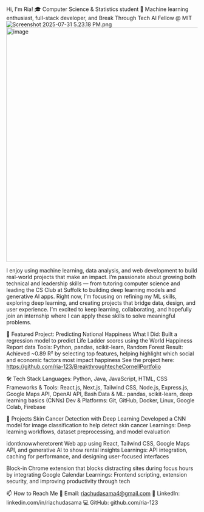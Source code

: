 Hi, I'm Ria!
🎓 Computer Science & Statistics student
🔭 Machine learning enthusiast, full-stack developer, and Break Through Tech AI Fellow @ MIT
<img src="blob:chrome-untrusted://media-app/ee476aa1-51a0-42ba-906d-53c90997dfcc" alt="Screenshot 2025-07-31 5.23.18 PM.png"/><img width="992" height="615" alt="image" src="https://github.com/user-attachments/assets/6928c944-4adc-403a-a860-aec3c1de30a0" />


I enjoy using machine learning, data analysis, and web development to build real-world projects that make an impact. I’m passionate about growing both technical and leadership skills — from tutoring computer science and leading the CS Club at Suffolk to building deep learning models and generative AI apps. Right now, I’m focusing on refining my ML skills, exploring deep learning, and creating projects that bridge data, design, and user experience. I’m excited to keep learning, collaborating, and hopefully join an internship where I can apply these skills to solve meaningful problems.

🎯 Featured Project: Predicting National Happiness
What I Did: Built a regression model to predict Life Ladder scores using the World Happiness Report data
Tools: Python, pandas, scikit-learn, Random Forest
Result: Achieved ~0.89 R² by selecting top features, helping highlight which social and economic factors most impact happiness
See the project here: https://github.com/ria-123/BreakthroughtecheCornellPortfolio

🛠 Tech Stack
Languages: Python, Java, JavaScript, HTML, CSS
Frameworks & Tools: React.js, Next.js, Tailwind CSS, Node.js, Express.js, Google Maps API, OpenAI API, Bash
Data & ML: pandas, scikit-learn, deep learning basics (CNNs)
Dev & Platforms: Git, GitHub, Docker, Linux, Google Colab, Firebase

🚀 Projects
Skin Cancer Detection with Deep Learning
Developed a CNN model for image classification to help detect skin cancer
Learnings: Deep learning workflows, dataset preprocessing, and model evaluation

idontknowwheretorent
Web app using React, Tailwind CSS, Google Maps API, and generative AI to show rental insights
Learnings: API integration, caching for performance, and designing user-focused interfaces

Block-in
Chrome extension that blocks distracting sites during focus hours by integrating Google Calendar
Learnings: Frontend scripting, extension security, and improving productivity through tech

📫 How to Reach Me
📧 Email: riachudasama4@gmail.com
🔗 LinkedIn: linkedin.com/in/riachudasama
💻 GitHub: github.com/ria-123

